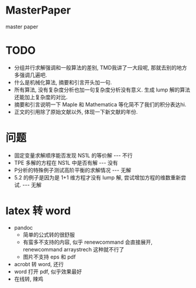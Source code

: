 # MasterPaper
master paper

# TODO
+ 分组并行求解强调和一般算法的差别, TMD我讲了一大段呢, 那就去别的地方多强调几遍吧.
+ 什么是机械化算法, 摘要和引言开头加一句.
+ 所有算法, 没有复杂度分析也加一句复杂度分析没有意义. 生成 lump 解的算法还能加上复杂度的对比.
+ 摘要和引言说明一下 Maple 和 Mathematica 等化简不了我们的积分表达hi.
+ 正文的引用除了原始文献以外, 体现一下新文献的年份. 

# 问题
+ 固定变量求解顺序能否发现 NS1L 的等价解 --- 不行
+ TPE 多解的方程在 NS1L 中是否有解 ---  没有
+ P分析的特殊例子测试高阶平衡的求解情况 --- 无解
+ 5.2 的例子是因为是 1+1 维方程才没有 lump 解, 尝试增加方程的维数重新尝试. --- 无解

# latex 转 word
+ pandoc
    + 简单的公式转的很舒服
    + 有蛮多不支持的内容, 似乎 renewcommand 会直接展开, renewcommand arraystrech 这种就不行了
    + 图片不支持 eps 和 pdf
+ acrobt 转 word, 还行
+ word 打开 pdf, 似乎效果最好
+ 在线转, 辣鸡
